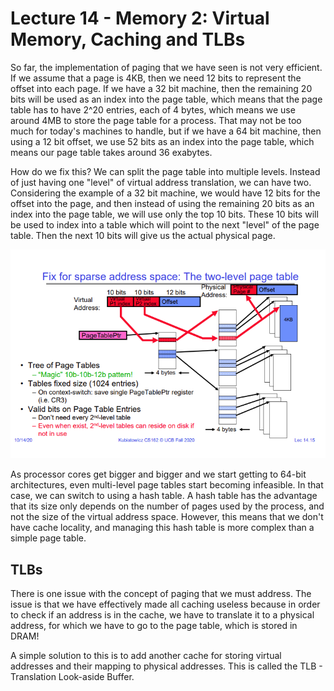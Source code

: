 # Lecture 14 - Memory 2: Virtual Memory, Caching and TLBs
So far, the implementation of paging that we have seen is not very efficient. If we assume that a page is 4KB, then we need 12 bits to represent the offset into each page. If we have a 32 bit machine, then the remaining 20 bits will be used as an index into the page table, which means that the page table has to have 2^20  entries, each of 4 bytes, which means we use around 4MB to store the page table for a process. That may not be too much for today's machines to handle, but if we have a 64 bit machine, then using a 12 bit offset, we use 52 bits as an index into the page table, which means our page table takes around 36 exabytes.

How do we fix this? We can split the page table into multiple levels. Instead of just having one "level" of virtual address translation, we can have two. Considering the example of a 32 bit machine, we would have 12 bits for the offset into the page, and then instead of using the remaining 20 bits as an index into the page table, we will use only the top 10 bits. These 10 bits will be used to index into a table which will point to the next "level" of the page table. Then the next 10 bits will give us the actual physical page.

<img src="./media/lec14-1.png" alt="Multi-level paging">

As processor cores get bigger and bigger and we start getting to 64-bit architectures, even multi-level page tables start becoming infeasible. In that case, we can switch to using a hash table. A hash table has the advantage that its size only depends on the number of pages used by the process, and not the size of the virtual address space. However, this means that we don't have cache locality, and managing this hash table is more complex than a simple page table.

## TLBs
There is one issue with the concept of paging that we must address. The issue is that we have effectively made all caching useless because in order to check if an address is in the cache, we have to translate it to a physical address, for which we have to go to the page table, which is stored in DRAM!

A simple solution to this is to add another cache for storing virtual addresses and their mapping to physical addresses. This is called the TLB - Translation Look-aside Buffer.